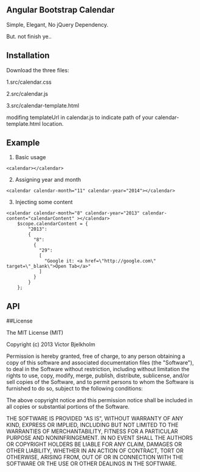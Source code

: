 ## Angular Bootstrap Calendar

Simple, Elegant, No jQuery Dependency.

But. not finish ye..


## Installation

Download the three files:

1.src/calendar.css

2.src/calendar.js

3.src/calendar-template.html



modifing templateUrl in calendar.js to indicate path of your calendar-template.html location.


 
## Example

1. Basic usage
```
<calendar></calendar>
```


2. Assigning year and month
```
<calendar calendar-month="11" calendar-year="2014"></calendar>  
```


3. Injecting some content
```
<calendar calendar-month="8" calendar-year="2013" calendar-content="calendarContent" ></calendar>
	$scope.calendarContent = {
        "2013":
        {
          "8":
          {
            "29":
            [
              "Google it: <a href=\"http://google.com\" target=\"_blank\">Open Tab</a>"
            ]
          }
        }
	};    
```

## API



##License

The MIT License (MIT)

Copyright (c) 2013 Victor Bjelkholm

Permission is hereby granted, free of charge, to any person obtaining a copy
of this software and associated documentation files (the "Software"), to deal
in the Software without restriction, including without limitation the rights
to use, copy, modify, merge, publish, distribute, sublicense, and/or sell
copies of the Software, and to permit persons to whom the Software is
furnished to do so, subject to the following conditions:

The above copyright notice and this permission notice shall be included in
all copies or substantial portions of the Software.

THE SOFTWARE IS PROVIDED "AS IS", WITHOUT WARRANTY OF ANY KIND, EXPRESS OR
IMPLIED, INCLUDING BUT NOT LIMITED TO THE WARRANTIES OF MERCHANTABILITY,
FITNESS FOR A PARTICULAR PURPOSE AND NONINFRINGEMENT. IN NO EVENT SHALL THE
AUTHORS OR COPYRIGHT HOLDERS BE LIABLE FOR ANY CLAIM, DAMAGES OR OTHER
LIABILITY, WHETHER IN AN ACTION OF CONTRACT, TORT OR OTHERWISE, ARISING FROM,
OUT OF OR IN CONNECTION WITH THE SOFTWARE OR THE USE OR OTHER DEALINGS IN
THE SOFTWARE.
